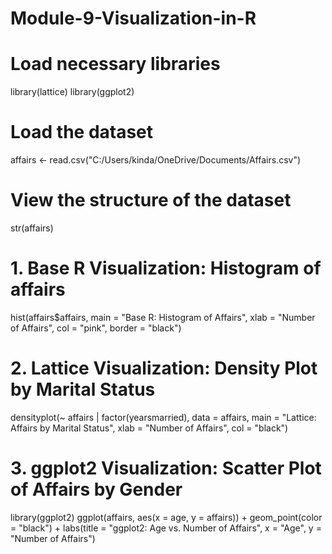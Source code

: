 # Module-9-Visualization-in-R

# Load necessary libraries
library(lattice)
library(ggplot2)

# Load the dataset
affairs <- read.csv("C:/Users/kinda/OneDrive/Documents/Affairs.csv")

# View the structure of the dataset
str(affairs)

# 1. Base R Visualization: Histogram of affairs

hist(affairs$affairs, 
     main = "Base R: Histogram of Affairs", 
     xlab = "Number of Affairs", 
     col = "pink", 
     border = "black")


# 2. Lattice Visualization: Density Plot by Marital Status

densityplot(~ affairs | factor(yearsmarried), 
            data = affairs, 
            main = "Lattice: Affairs by Marital Status", 
            xlab = "Number of Affairs", 
            col = "black")


# 3. ggplot2 Visualization: Scatter Plot of Affairs by Gender

library(ggplot2)
ggplot(affairs, aes(x = age, y = affairs)) +
  geom_point(color = "black") +
  labs(title = "ggplot2: Age vs. Number of Affairs", 
       x = "Age", 
       y = "Number of Affairs")

